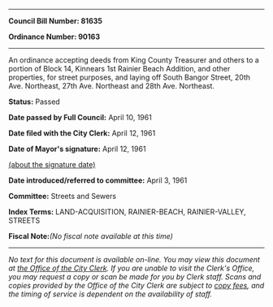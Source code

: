 

********

**Council Bill Number: 81635**
   
**Ordinance Number: 90163**
********

 An ordinance accepting deeds from King County Treasurer and others to a portion of Block 14, Kinnears 1st Rainier Beach Addition, and other properties, for street purposes, and laying off South Bangor Street, 20th Ave. Northeast, 27th Ave. Northeast and 28th Ave. Northeast.

**Status:** Passed
   
**Date passed by Full Council:** April 10, 1961
   
**Date filed with the City Clerk:** April 12, 1961
   
**Date of Mayor's signature:** April 12, 1961
   
[(about the signature date)](/~public/approvaldate.htm)
   
   
   
**Date introduced/referred to committee:** April 3, 1961
   
**Committee:** Streets and Sewers
   
   
**Index Terms:** LAND-ACQUISITION, RAINIER-BEACH, RAINIER-VALLEY, STREETS

**Fiscal Note:**_(No fiscal note available at this time)_
********

_No text for this document is available on-line. You may view this document at [the Office of the City Clerk](http://www.seattle.gov/leg/clerk/contactUs.htm). If you are unable to visit the Clerk's Office, you may request a copy or scan be made for you by Clerk staff. Scans and copies provided by the Office of the City Clerk are subject to [copy fees](http://clerk.seattle.gov/~public/clerkfees.htm), and the timing of service is dependent on the availability of staff._

